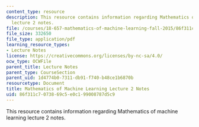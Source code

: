 ```yaml
---
content_type: resource
description: This resource contains information regarding Mathematics of machine learning
  lecture 2 notes.
file: /courses/18-657-mathematics-of-machine-learning-fall-2015/86f311c7073869c5e0c199008787d5c9_MIT18_657F15_L2.pdf
file_size: 332650
file_type: application/pdf
learning_resource_types:
- Lecture Notes
license: https://creativecommons.org/licenses/by-nc-sa/4.0/
ocw_type: OCWFile
parent_title: Lecture Notes
parent_type: CourseSection
parent_uid: 1d4774b0-7311-db91-f740-b48ce1b6870b
resourcetype: Document
title: Mathematics of Machine Learning Lecture 2 Notes
uid: 86f311c7-0738-69c5-e0c1-99008787d5c9
---
```

This resource contains information regarding Mathematics of machine learning lecture 2 notes.